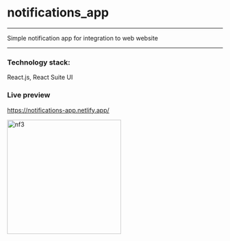 # notifications_app

---

Simple notification app for integration to web website

---

### Technology stack:
React.js, React Suite UI

### Live preview
https://notifications-app.netlify.app/

<img width="266" alt="nf3" src="https://user-images.githubusercontent.com/56683358/135343484-b23a733b-46d9-43ea-86f8-6ab53d9c0ac2.png">


